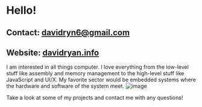 # Hello!

## Contact: davidryn6@gmail.com
## Website: [davidryan.info](http://davidryan.info)

I am interested in all things computer. I love everything from the low-level stuff like assembly and memory management to the high-level stuff like JavaScript and UI/X. My favorite sector would be embedded systems where the hardware and software of the system meet. ![image](https://user-images.githubusercontent.com/68354823/119717531-06643100-be2c-11eb-8864-b2ced4c96c17.png)

Take a look at some of my projects and contact me with any questions!


